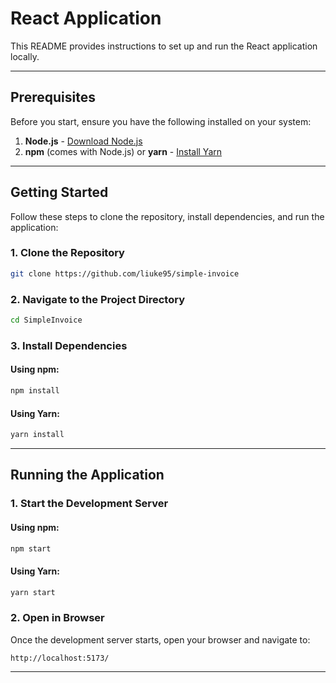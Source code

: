 # React Application

This README provides instructions to set up and run the React application locally.

---

## Prerequisites

Before you start, ensure you have the following installed on your system:

1. **Node.js** - [Download Node.js](https://nodejs.org/)
2. **npm** (comes with Node.js) or **yarn** - [Install Yarn](https://yarnpkg.com/)

---

## Getting Started

Follow these steps to clone the repository, install dependencies, and run the application:

### 1. Clone the Repository

```bash
git clone https://github.com/liuke95/simple-invoice
```

### 2. Navigate to the Project Directory

```bash
cd SimpleInvoice
```

### 3. Install Dependencies

#### Using npm:

```bash
npm install
```

#### Using Yarn:

```bash
yarn install
```

---

## Running the Application

### 1. Start the Development Server

#### Using npm:

```bash
npm start
```

#### Using Yarn:

```bash
yarn start
```

### 2. Open in Browser

Once the development server starts, open your browser and navigate to:

```
http://localhost:5173/
```

---
